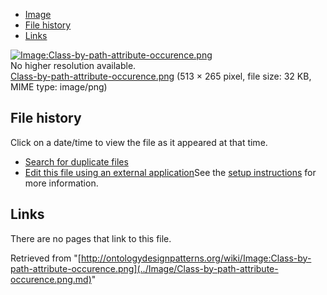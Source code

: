 * [Image](../Image/Class-by-path-attribute-occurence.png.md#file)
* [File history](../Image/Class-by-path-attribute-occurence.png.md#filehistory)
* [Links](../Image/Class-by-path-attribute-occurence.png.md#filelinks)

[![Image:Class-by-path-attribute-occurence.png](../../../images/4/43/Class-by-path-attribute-occurence.png)](../../../images/4/43/Class-by-path-attribute-occurence.png)  
No higher resolution available.  
[Class-by-path-attribute-occurence.png](../../../images/4/43/Class-by-path-attribute-occurence.png)‎ (513 × 265 pixel, file size: 32 KB, MIME type: image/png)

## File history

Click on a date/time to view the file as it appeared at that time.



  
* [Search for duplicate files](http://ontologydesignpatterns.org/wiki/Special:FileDuplicateSearch/Class-by-path-attribute-occurence.png "Special:FileDuplicateSearch/Class-by-path-attribute-occurence.png")
* [Edit this file using an external application](http://ontologydesignpatterns.org/wiki/index.php?title=Image:Class-by-path-attribute-occurence.png&action=edit&externaledit=true&mode=file "Image:Class-by-path-attribute-occurence.png")See the [setup instructions](http://www.mediawiki.org/wiki/Manual:External_editors "http://www.mediawiki.org/wiki/Manual:External_editors") for more information.

## Links



There are no pages that link to this file.




Retrieved from "[http://ontologydesignpatterns.org/wiki/Image:Class-by-path-attribute-occurence.png](../Image/Class-by-path-attribute-occurence.png.md)"